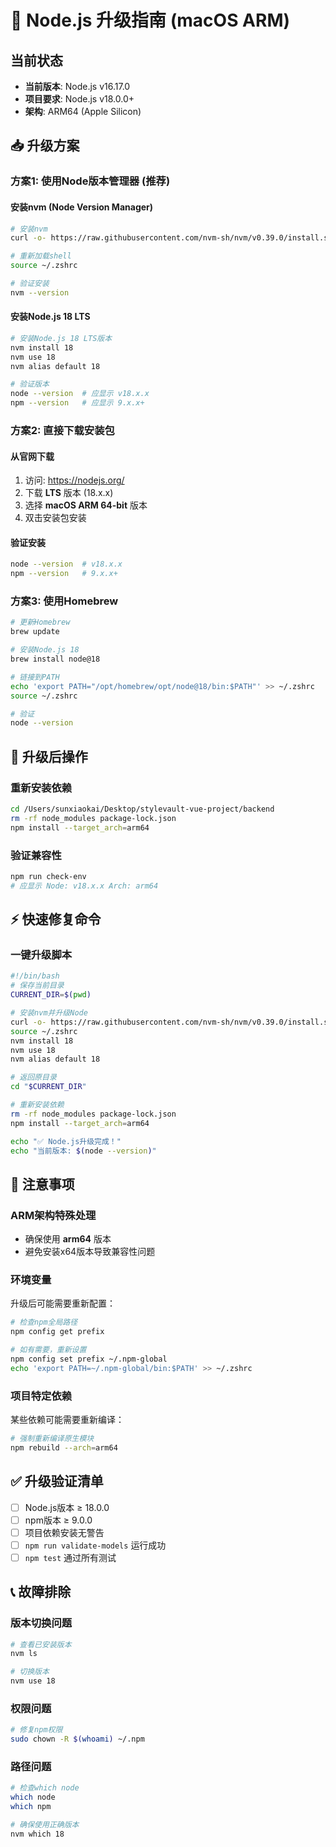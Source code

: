 # 🔄 Node.js 升级指南 (macOS ARM)

## 当前状态
- **当前版本**: Node.js v16.17.0
- **项目要求**: Node.js v18.0.0+
- **架构**: ARM64 (Apple Silicon)

## 📥 升级方案

### 方案1: 使用Node版本管理器 (推荐)

#### 安装nvm (Node Version Manager)
```bash
# 安装nvm
curl -o- https://raw.githubusercontent.com/nvm-sh/nvm/v0.39.0/install.sh | bash

# 重新加载shell
source ~/.zshrc

# 验证安装
nvm --version
```

#### 安装Node.js 18 LTS
```bash
# 安装Node.js 18 LTS版本
nvm install 18
nvm use 18
nvm alias default 18

# 验证版本
node --version  # 应显示 v18.x.x
npm --version   # 应显示 9.x.x+
```

### 方案2: 直接下载安装包

#### 从官网下载
1. 访问: https://nodejs.org/
2. 下载 **LTS** 版本 (18.x.x)
3. 选择 **macOS ARM 64-bit** 版本
4. 双击安装包安装

#### 验证安装
```bash
node --version  # v18.x.x
npm --version   # 9.x.x+
```

### 方案3: 使用Homebrew
```bash
# 更新Homebrew
brew update

# 安装Node.js 18
brew install node@18

# 链接到PATH
echo 'export PATH="/opt/homebrew/opt/node@18/bin:$PATH"' >> ~/.zshrc
source ~/.zshrc

# 验证
node --version
```

## 🔧 升级后操作

### 重新安装依赖
```bash
cd /Users/sunxiaokai/Desktop/stylevault-vue-project/backend
rm -rf node_modules package-lock.json
npm install --target_arch=arm64
```

### 验证兼容性
```bash
npm run check-env
# 应显示 Node: v18.x.x Arch: arm64
```

## ⚡ 快速修复命令

### 一键升级脚本
```bash
#!/bin/bash
# 保存当前目录
CURRENT_DIR=$(pwd)

# 安装nvm并升级Node
curl -o- https://raw.githubusercontent.com/nvm-sh/nvm/v0.39.0/install.sh | bash
source ~/.zshrc
nvm install 18
nvm use 18
nvm alias default 18

# 返回原目录
cd "$CURRENT_DIR"

# 重新安装依赖
rm -rf node_modules package-lock.json
npm install --target_arch=arm64

echo "✅ Node.js升级完成！"
echo "当前版本: $(node --version)"
```

## 🚨 注意事项

### ARM架构特殊处理
- 确保使用 **arm64** 版本
- 避免安装x64版本导致兼容性问题

### 环境变量
升级后可能需要重新配置：
```bash
# 检查npm全局路径
npm config get prefix

# 如有需要，重新设置
npm config set prefix ~/.npm-global
echo 'export PATH=~/.npm-global/bin:$PATH' >> ~/.zshrc
```

### 项目特定依赖
某些依赖可能需要重新编译：
```bash
# 强制重新编译原生模块
npm rebuild --arch=arm64
```

## ✅ 升级验证清单

- [ ] Node.js版本 ≥ 18.0.0
- [ ] npm版本 ≥ 9.0.0
- [ ] 项目依赖安装无警告
- [ ] `npm run validate-models` 运行成功
- [ ] `npm test` 通过所有测试

## 📞 故障排除

### 版本切换问题
```bash
# 查看已安装版本
nvm ls

# 切换版本
nvm use 18
```

### 权限问题
```bash
# 修复npm权限
sudo chown -R $(whoami) ~/.npm
```

### 路径问题
```bash
# 检查which node
which node
which npm

# 确保使用正确版本
nvm which 18
```